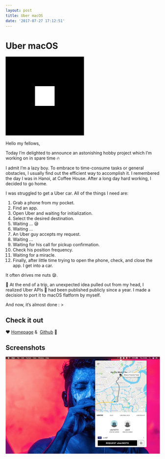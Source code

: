 ```yaml
---
layout: post
title: Uber macOS
date: '2017-07-27 17:12:51'
---
```


# Uber macOS

![](https://raw.githubusercontent.com/NghiaTranUIT/nghiatranuit.github.io/master/resources/2017/07/icon_uber.png)

Hello my fellows,

Today I’m delighted to announce an astonishing hobby project which I’m working on in spare time 🔥

I admit I’m a lazy boy. To embrace to time-consume tasks or general obstacles, I usually find out the efficient way to accomplish it. I remembered the day I was in Hanoi, at Coffee House. After a long day hard working, I decided to go home.

I was struggled to get a Uber car. All of the things I need are:

1. Grab a phone from my pocket.
2. Find an app.
3. Open Uber and waiting for initialization.
4. Select the desired destination.
5. Waiting … 😪
6. Waiting …
7. An Uber guy accepts my request.
8. Waiting …
9. Waiting for his call for pickup confirmation.
10. Check his position frequency.
11. Waiting for a miracle.
12. Finally, after little time trying to open the phone, check, and close the app. I get into a car.

It often drives me nuts 😪.

🚗 At the end of a trip, an unexpected idea pulled out from my head, I realized Uber APIs 🚀 had been published publicly since a year. I made a decision to port it to macOS flatform by myself.

And now, it’s almost done : >

## Check it out

❤️ [Homepage](http://uber.megaton.xyz) &  [Github](https://github.com/NghiaTranUIT/Unofficial-Uber-macOS) 🤗

## Screenshots

![](https://raw.githubusercontent.com/NghiaTranUIT/nghiatranuit.github.io/master/resources/2017/07/uber_screenshot.jpg)